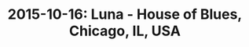 ---
layout: show
title: '2015-10-16: Luna - House of Blues, Chicago, IL, USA'
name: 2015-10-16-luna-house-of-blues-chicago-il-usa
artist: 'Luna'
show-venue: 'House of Blues, Chicago, IL, USA'
show-setlist: 
show-date: 2015-10-16
category: 2015
show-radio: 
show-lastfm: 
show-cancelled: 
performers: [
  "Dean Wareham - guitar/vocals",
  "Sean Eden - guitar",
  "Lee Wall - drums",
  "Britta Phillips - bass"
  ]
facebook-event-url: 
show-poster-url: 
show-ticket-url: 'http://concerts.livenation.com/event/04004EA6F7EE42F4?camefrom=ramya_8e1'
show-venue-website: 'http://www.houseofblues.com/chicago/events/eventdetail/?viewNav=/event-detail&eventId=04004EA6F7EE42F4&oid=0'
show-additional: 
---